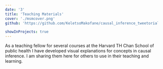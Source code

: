 ```yaml
---
date: '3'
title: 'Teaching Materials'
cover: './msmcover.png'
github: 'https://github.com/KeletsoMakofane/causal_inference_tweetorials'

showInProjects: true
---
```


As a teaching fellow for several courses at the Harvard TH Chan School of public health I have developed visual explanations for concepts in causal inference. I am sharing them here for others to use in their teaching and learning.
